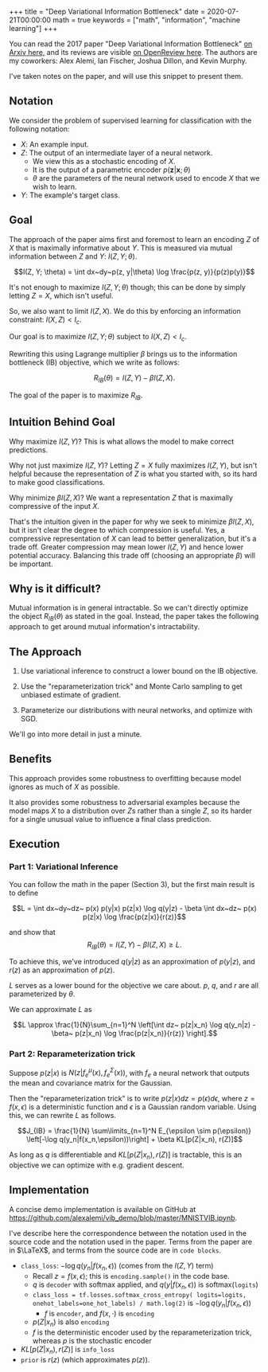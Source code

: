 +++
title = "Deep Variational Information Bottleneck"
date = 2020-07-21T00:00:00
math = true
keywords = ["math", "information", "machine learning"]
+++

You can read the 2017 paper "Deep Variational Information Bottleneck" [on Arxiv here](https://arxiv.org/pdf/1612.00410.pdf), and its reviews are visible [on OpenReview here](https://openreview.net/forum?id=HyxQzBceg). The authors are my coworkers: Alex Alemi, Ian Fischer, Joshua Dillon, and Kevin Murphy.

I've taken notes on the paper, and will use this snippet to present them.

## Notation

We consider the problem of supervised learning for classification with the following notation:
- $X$: An example input.
- $Z$: The output of an intermediate layer of a neural network.
    - We view this as a stochastic encoding of $X$.
    - It is the output of a parametric encoder $p(\textbf{z} | \textbf{x}; \theta)$
    - $\theta$ are the parameters of the neural network used to encode $X$ that we wish to learn.
- $Y$: The example's target class.

## Goal

The approach of the paper aims first and foremost to learn an encoding $Z$ of $X$ that is maximally informative about $Y$.
This is measured via mutual information between $Z$ and $Y$: $I(Z, Y; \theta)$.

$$I(Z, Y; \theta) = \int dx~dy~p(z, y|\theta) \log \frac{p(z, y)}{p(z)p(y)}$$

It's not enough to maximize $I(Z, Y; \theta)$ though; this can be done by simply letting $Z = X$, which isn't useful.

So, we also want to limit $I(Z, X)$. We do this by enforcing an information constraint: $I(X, Z) < I_c$.

Our goal is to maximize $I(Z, Y; \theta)$ subject to $I(X, Z) < I_c$.

Rewriting this using Lagrange multiplier $\beta$ brings us to the information bottleneck (IB) objective, which we write as follows:

$$R_{IB}(\theta) = I(Z,Y) - \beta I(Z, X).$$

The goal of the paper is to maximize $R_{IB}$.

## Intuition Behind Goal

Why maximize $I(Z, Y)$? This is what allows the model to make correct predictions.

Why not just maximize $I(Z, Y)$? Letting $Z = X$ fully maximizes $I(Z, Y)$, but isn't helpful because the representation of $Z$ is what you started with, so its hard to make good classifications.

Why minimize $\beta I(Z, X)$? We want a representation $Z$ that is maximally compressive of the input $X$.

That's the intuition given in the paper for why we seek to minimize $\beta I(Z, X)$, but it isn't clear the degree to which compression is useful. Yes, a compressive representation of $X$ can lead to better generalization, but it's a trade off. Greater compression may mean lower $I(Z, Y)$ and hence lower potential accuracy. Balancing this trade off (choosing an appropriate $\beta$) will be important.

## Why is it difficult?

Mutual information is in general intractable. So we can't directly optimize the object $R_{IB}(\theta)$ as stated in the goal. Instead, the paper takes the following approach to get around mutual information's intractability.

## The Approach

1. Use variational inference to construct a lower bound on the IB objective.

2. Use the "reparameterization trick" and Monte Carlo sampling to get unbiased estimate of gradient.

3. Parameterize our distributions with neural networks, and optimize with SGD.

We'll go into more detail in just a minute.

## Benefits

This approach provides some robustness to overfitting because model ignores as much of $X$ as possible.

It also provides some robustness to adversarial examples because the model maps $X$ to a distribution over $Z$s rather than a single $Z$, so its harder for a single unusual value to influence a final class prediction.

## Execution

### Part 1: Variational Inference

You can follow the math in the paper (Section 3), but the first main result is to define

$$L = \int dx~dy~dz~ p(x) p(y|x) p(z|x) \log q(y|z) - \beta \int dx~dz~ p(x) p(z|x) \log \frac{p(z|x)}{r(z)}$$

and show that 
$$R_{IB}(\theta) = I(Z,Y) - \beta I(Z, X) \ge L.$$

To achieve this, we've introduced $q(y|z)$ as an approximation of $p(y|z)$, and $r(z)$ as an approximation of $p(z)$.

$L$ serves as a lower bound for the objective we care about. $p$, $q$, and $r$ are all parameterized by $\theta$.

We can approximate $L$ as

$$L \approx \frac{1}{N}\sum_{n=1}^N \left[\int dz~ p(z|x_n) \log q(y_n|z) - \beta~ p(z|x_n) \log \frac{p(z|x_n)}{r(z)} \right].$$

### Part 2: Reparameterization trick

Suppose $p(z|x)$ is $N(z|f_e^\mu(x), f_e^\Sigma(x))$, with $f_e$ a neural network that outputs the mean and covariance matrix for the Gaussian.

Then the "reparameterization trick" is to write $p(z|x)dz = p(\epsilon)d\epsilon$, where $z = f(x, \epsilon)$ is a deterministic function and $\epsilon$ is a Gaussian random variable. Using this, we can rewrite $L$ as follows.

$$J_{IB} = \frac{1}{N} \sum\limits_{n=1}^N E_{\epsilon \sim p(\epsilon)} \left[-\log q(y_n|f(x_n,\epsilon))\right] + \beta KL[p(Z|x_n), r(Z)]$$

As long as $q$ is differentiable and $KL[p(Z|x_n), r(Z)]$ is tractable, this is an objective we can optimize with e.g. gradient descent.


## Implementation

A concise demo implementation is available on GitHub at https://github.com/alexalemi/vib_demo/blob/master/MNISTVIB.ipynb.

I've describe here the correspondence between the notation used in the source code and the notation used in the paper.
Terms from the paper are in $\LaTeX$, and terms from the source code are in `code blocks`.

- `class_loss`: $-\log q(y_n | f(x_n, \epsilon))$ (comes from the $I(Z, Y)$ term)
  - Recall $z = f(x, \epsilon)$; this is `encoding.sample()` in the code base.
  - $q$ is `decoder` with softmax applied, and $q(y | f(x_n, \epsilon))$ is softmax(`logits`)
  - `class_loss = tf.losses.softmax_cross_entropy(
logits=logits, onehot_labels=one_hot_labels) / math.log(2)` is $-\log q(y_n | f(x_n, \epsilon))$
    - $f$ is `encoder`, and $f(x, \cdot)$ is `encoding`
  - $p(Z|x_n)$ is also `encoding`
  - $f$ is the deterministic encoder used by the reparameterization trick, whereas $p$ is the stochastic encoder
- $KL[p(Z|x_n), r(Z)]$ is `info_loss`
- `prior` is $r(z)$ (which approximates $p(z)$).
